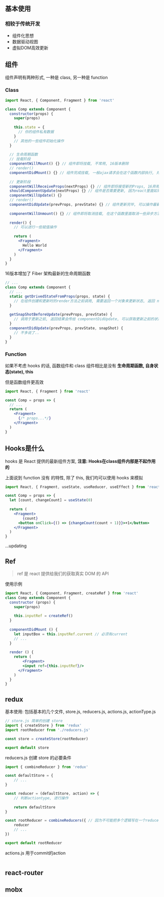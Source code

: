 ## 基本使用

### 相较于传统开发

- 组件化思想
- 数据驱动视图
- 虚拟DOM高效更新

## 组件

组件声明有两种形式, 一种是 class, 另一种是 function

### Class

```jsx
import React, { Component, Fragment } from 'react'

class Comp extends Component {
  constructor(props) {
    super(props)
    
    this.state = {
      // 你的组件私有数据
    }
    // 其他的一些组件初始化操作
  }
  
  // 生命周期函数
  // 挂载阶段
  componentWillMount() {} // 组件即将挂载, 不常用, 16版本删除
  // render()
  componentDidMount() {} // 组件完成挂载, 一般ajax请求会在这个函数内部执行, 并且此时可以访问DOM
  
  // 更新阶段
  componentWillReceiveProps(nextProps) {} // 组件即将接受新的Props, 16弃用
  shouldComponentUpdate(nextProps) {} // 组件是否需要更新, 因为react里面如果父组件更新, 子组件即使数据没有变化也会触发更新, 我们可以通过这个函数控制组件更新, 返回false阻止更新, 可以提升应用的性能
  componentWillUpdate() {}
  // render()
  componentDidUpdate(prevProps, prevState) {} // 组件更新完毕, 可以操作最新的DOM, 两个参数分别是之前的props和state
  
  componentWillUnmount() {} // 组件即将取消挂载, 在这个函数里面取消一些异步方法
  
  render() {
    // 可以进行一些赋值操作
    
    return (
      <Fragment>
      	Hello World
      </Fragment>
    )
  }
}
```

16版本增加了 Fiber 架构最新的生命周期函数

```js
// ...
class Comp extends Component {
  // ...
  static getDrivedStateFromProps(props, state) {
    // 在组件创建和更新时的render方法之前调用, 需要返回一个对象来更新状态, 返回 null 则不进行更新
  }
  
  getSnapShotBeforeUpdate(prevProps, prevState) {
    // 调用于更新之前, 返回结果会传给 componentDidUpdate, 可以获取更新之前的状态以供更新后使用
  }
  componentDidUpdate(prevProps, prevState, snapShot) {
    // 不多说了..
  }
}
```

### Function

如果不考虑 hooks 的话, 函数组件和 class 组件相比是没有 **生命周期函数, 自身状态(state), this**

但是函数组件更高效

````jsx
import React, { Fragment } from 'react'

const Comp = props => {
  // ...
  return (
  	<Fragment>
      {/* props...*/}
    </Fragment>
  )
}
````

## Hooks是什么

hooks 是 React 提供的最新组件方案, **注意: Hooks在class组件内部是不起作用的**

上面说到 function 没有 的特性, 除了 this, 我们均可以使用 hooks 来模拟

```jsx
import React, { Fragment, useState, useReducer, useEffect } from 'react' // 三大基础 hook

const Comp = props => {
  let [count, changeCount] = useState(0)
  
  return (
  	<Fragment>
    	{count}
      <button onClick={() => {changeCount(count + 1)}}>+1</button>
    </Fragment>
  )
}
```

...updating

## Ref

> ref 是 react 提供给我们的获取真实 DOM 的 API

使用示例

```jsx
import React, { Component, Fragment, createRef } from 'react'
class Comp extends Component {
  constructor (props) {
    super(props)
    
    this.inputRef = createRef()
  }
  
  componentDidMount () {
    let inputBox = this.inputRef.current // 必须有current
    // ...
  }
  
  render () {
    return (
    	<Fragment>
      	<input ref={this.inputRef}/>
      </Fragment>
    )
  }
}
```

## redux

基本使用: 包括基本的几个文件, store.js, reducers.js, actions.js, actionType.js

```js
// store.js 简单的创建 store
import { createStore } from 'redux'
import rootReducer from './reducers.js'

const store = createStore(rootReducer)

export default store
```

reducers.js 创建 store 的必要条件

```js
import { combineReducer } from 'redux'

const defaultStore = {
    // ...
}

const reducer = (defaultStore, action) => {
    // 判断actiontype, 进行操作
    
    return defaultStore
}

const rootReducer = combineReducers({ // 因为不可能把多个逻辑写在一个reducer里面,so可以拆分
    reducer
    // ...
})

export default rootReducer
```

actions.js 用于commit的action

```js

```









## react-router





## mobx

